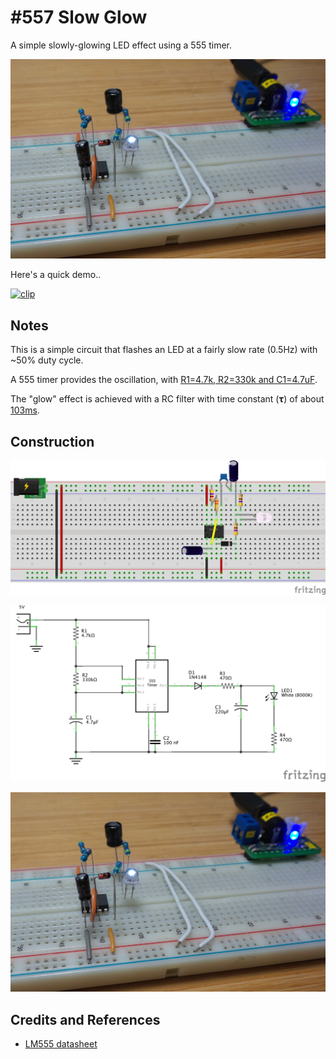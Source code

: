 # #557 Slow Glow

A simple slowly-glowing LED effect using a 555 timer.

![Build](./assets/SlowGlow_build.jpg?raw=true)

Here's a quick demo..

[![clip](https://img.youtube.com/vi/k_ZAax6D6Z4/0.jpg)](https://www.youtube.com/watch?v=k_ZAax6D6Z4)

## Notes

This is a simple circuit that flashes an LED at a fairly slow rate (0.5Hz) with ~50% duty cycle.

A 555 timer provides the oscillation, with
[R1=4.7k, R2=330k and C1=4.7uF](https://visual555.tardate.com/?mode=astable&r1=4.7&r2=330&c=4.7).

The "glow" effect is achieved with a RC filter with time constant (𝛕) of about [103ms](https://www.wolframalpha.com/input/?i=470%CE%A9*220%C2%B5F).

## Construction

![Breadboard](./assets/SlowGlow_bb.jpg?raw=true)

![Schematic](./assets/SlowGlow_schematic.jpg?raw=true)

![Build](./assets/SlowGlow_build.jpg?raw=true)

## Credits and References

* [LM555 datasheet](https://www.futurlec.com/Linear/LM555CM.shtml)
